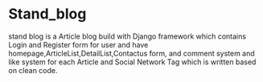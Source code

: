 # Stand_blog
stand blog is a Article blog build with Django framework which contains Login and Register form for user and have homepage,ArticleList,DetailList,Contactus form, and comment system and like system for each Article and Social Network Tag which is written based on clean code.
